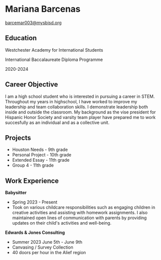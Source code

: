 # Mariana Barcenas 
barcemar003@mysbisd.org
## Education                                                       
Westchester Academy for International Students 

International Baccalaureate Diploma Programme 

2020-2024

## Career Objective 
I am a high school student who is interested in pursuing a career in STEM. Throughout my years in highschool, I have worked to improve my leadership and team collaboration skills. I demonstrate leadership both inside and outside the classroom. My background as the vise president for Hispanic Honor Society and varsity team player have prepared me to work succesfully as an individual and as a collective unit. 
## Projects
- Houston Needs - 9th grade
- Personal Project - 10th grade
- Extended Essay - 11th grade
- Group 4 - 11th grade 

## Work Experience 
    
**Babysitter**
- Spring 2023 - Present 
- Took on various childcare responsibilities such as engaging children in creative activities and assisting with homework assignments. I also maintained open lines of communication with parents by providing updates on their child's activities and well-being.
   
**Edwards & Jones Consulting**
- Summer 2023 June 5th - June 9th 
- Canvasing / Survey Collection 
- 40 doors per hour in the Alief region 
    
